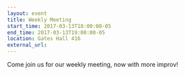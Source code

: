 ```yaml
---
layout: event
title: Weekly Meeting
start_time: 2017-03-13T18:00:00-05
end_time: 2017-03-13T19:00:00-05
location: Gates Hall 416
external_url:
---
```


Come join us for our weekly meeting, now with more improv!
